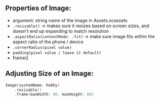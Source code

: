 
## Properties of Image:
- argument: string name of the image in Assets.xcassets
- `.resizable()` -> makes sure it resizes based on screen sizes, and doesn't end up expanding to match resolution
- `.aspectRatio(contentMode: .fit)` -> make sure image fits within the aspect ratio of the phone / device
- `.cornerRadius(pixel value)`
- `padding(pixel value / leave it default)`
- frame()

## Adjusting Size of an Image:
```swift
Image(systemName: hobby)
    .resizable()
    .frame(maxWidth: 80, maxHeight: 60)
```